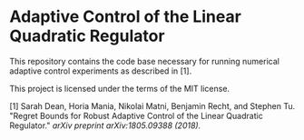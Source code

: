 # Adaptive Control of the Linear Quadratic Regulator

This repository contains the code base necessary for running numerical adaptive control experiments as described in [1].

This project is licensed under the terms of the MIT license.

[1] Sarah Dean, Horia Mania, Nikolai Matni, Benjamin Recht, and Stephen Tu. "Regret Bounds for Robust Adaptive Control of the Linear Quadratic Regulator." *arXiv preprint arXiv:1805.09388 (2018).*

